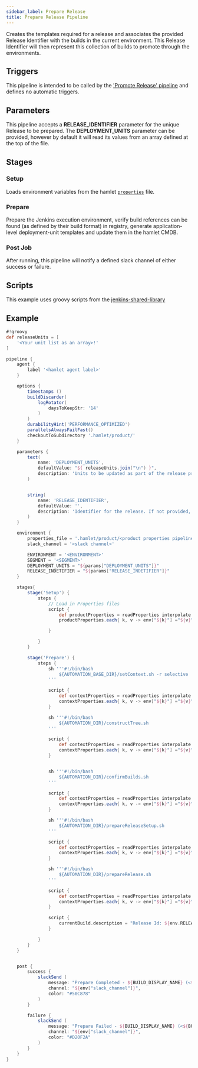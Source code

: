 ```yaml
---
sidebar_label: Prepare Release
title: Prepare Release Pipeline
---
```

Creates the templates required for a release and associates the provided Release Identifier with the builds in the current environment. This Release Identifier will then represent this collection of builds to promote through the environments.

## Triggers

This pipeline is intended to be called by the ['Promote Release' pipeline](promote-release) and defines no automatic triggers.

## Parameters

This pipeline accepts a **RELEASE_IDENTIFIER** parameter for the unique Release to be prepared. The **DEPLOYMENT_UNITS** parameter can be provided, however by default it will read its values from an array defined at the top of the file.

## Stages

### Setup

Loads environment variables from the hamlet [`properties`](../properties/properties) file.

### Prepare

Prepare the Jenkins execution environment, verify build references can be found (as defined by their build format) in registry, generate application-level deployment-unit templates and update them in the hamlet CMDB.

### Post Job

After running, this pipeline will notify a defined slack channel of either success or failure.

## Scripts

This example uses groovy scripts from the [jenkins-shared-library](https://github.com/hamlet-io/jenkins-shared-library)

## Example

```groovy
#!groovy
def releaseUnits = [
    '<Your unit list as an array>!'
]

pipeline {
    agent {
        label '<hamlet agent label>'
    }

    options {
        timestamps ()
        buildDiscarder(
            logRotator(
                daysToKeepStr: '14'
            )
        )
        durabilityHint('PERFORMANCE_OPTIMIZED')
        parallelsAlwaysFailFast()
        checkoutToSubdirectory '.hamlet/product/'
    }

    parameters {
        text(
            name: 'DEPLOYMENT_UNITS',
            defaultValue: "${ releaseUnits.join("\n") }",
            description: 'Units to be updated as part of the release preparation. For those units where code references are to be updated, append the detail after the affected unit',
        )


        string(
            name: 'RELEASE_IDENTIFIER',
            defaultValue: '',
            description: 'Identifier for the release. If not provided, the current build number will be used'
        )
    }

    environment {
        properties_file = '.hamlet/product/<product properties pipeline>'
        slack_channel = '<slack channel>'

        ENVIRONMENT = '<ENVIRONMENT>'
        SEGMENT = '<SEGMENT>'
        DEPLOYMENT_UNITS = "${params["DEPLOYMENT_UNITS"]}"
        RELEASE_INDETIFIER = "${params["RELEASE_INDETIFIER"]}"
    }

    stages{
        stage('Setup') {
            steps {
                // Load in Properties files
                script {
                    def productProperties = readProperties interpolate: true, file: "${env.properties_file}";
                    productProperties.each{ k, v -> env["${k}"] ="${v}" }

                }

            }
        }

        stage('Prepare') {
            steps {
                sh '''#!/bin/bash
                    ${AUTOMATION_BASE_DIR}/setContext.sh -r selective
                '''

                script {
                    def contextProperties = readProperties interpolate: true, file: "${WORKSPACE}/context.properties";
                    contextProperties.each{ k, v -> env["${k}"] ="${v}" }
                }

                sh '''#!/bin/bash
                    ${AUTOMATION_DIR}/constructTree.sh
                '''

                script {
                    def contextProperties = readProperties interpolate: true, file: "${WORKSPACE}/context.properties";
                    contextProperties.each{ k, v -> env["${k}"] ="${v}" }
                }


                sh '''#!/bin/bash
                    ${AUTOMATION_DIR}/confirmBuilds.sh
                '''

                script {
                    def contextProperties = readProperties interpolate: true, file: "${WORKSPACE}/context.properties";
                    contextProperties.each{ k, v -> env["${k}"] ="${v}" }
                }

                sh '''#!/bin/bash
                    ${AUTOMATION_DIR}/prepareReleaseSetup.sh
                '''

                script {
                    def contextProperties = readProperties interpolate: true, file: "${WORKSPACE}/context.properties";
                    contextProperties.each{ k, v -> env["${k}"] ="${v}" }
                }

                sh '''#!/bin/bash
                    ${AUTOMATION_DIR}/prepareRelease.sh
                '''

                script {
                    def contextProperties = readProperties interpolate: true, file: "${WORKSPACE}/context.properties";
                    contextProperties.each{ k, v -> env["${k}"] ="${v}" }
                }

                script {
                    currentBuild.description = "Release Id: ${env.RELEASE_IDENTIFIER}"
                }

            }
        }
    }


    post {
        success {
            slackSend (
                message: "Prepare Completed - ${BUILD_DISPLAY_NAME} (<${BUILD_URL}|Open>)\n Environment: ${env.ENVIRONMENT} - Segment: ${env.SEGMENT} \n DeploymentUnits: ${params.DEPLOYMENT_UNITS}",
                channel: "${env["slack_channel"]}",
                color: "#50C878"
            )
        }

        failure {
            slackSend (
                message: "Prepare Failed - ${BUILD_DISPLAY_NAME} (<${BUILD_URL}|Open>)\n Environment: ${env.ENVIRONMENT} - Segment: ${env.SEGMENT} \n DeploymentUnits: ${params.DEPLOYMENT_UNITS}",
                channel: "${env["slack_channel"]}",
                color: "#D20F2A"
            )
        }
    }
}
```
